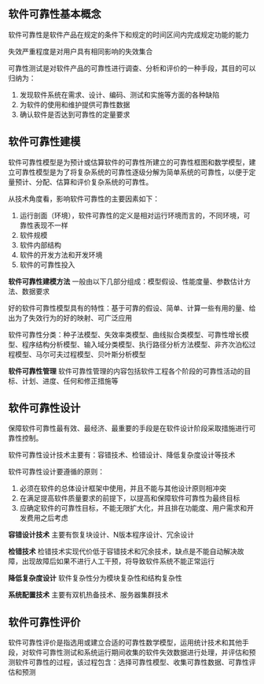 ## 软件可靠性基本概念 ##

软件可靠性是软件产品在规定的条件下和规定的时间区间内完成规定功能的能力

失效严重程度是对用户具有相同影响的失效集合

可靠性测试是对软件产品的可靠性进行调查、分析和评价的一种手段，其目的可以归纳为：

1.  发现软件系统在需求、设计、编码、测试和实施等方面的各种缺陷
2.  为软件的使用和维护提供可靠性数据
3.  确认软件是否达到可靠性的定量要求

## 软件可靠性建模 ##

软件可靠性模型是为预计或估算软件的可靠性所建立的可靠性框图和数学模型，建立可靠性模型是为了将复杂系统的可靠性逐级分解为简单系统的可靠性，以便于定量预计、分配、估算和评价复杂系统的可靠性。

从技术角度看，影响软件可靠性的主要因素如下：

1.  运行剖面（环境），软件可靠性的定义是相对运行环境而言的，不同环境，可靠性表现不一样
2.  软件规模
3.  软件内部结构
4.  软件的开发方法和开发环境
5.  软件的可靠性投入

**软件可靠性建模方法**
一般由以下几部分组成：模型假设、性能度量、参数估计方法、数据要求

好的软件可靠性模型具有的特性：基于可靠的假设、简单、计算一些有用的量、给出为了失效行为的好的映射、可广泛应用

软件可靠性分类：种子法模型、失效率类模型、曲线拟合类模型、可靠性增长模型、程序结构分析模型、输入域分类模型、执行路径分析方法模型、非齐次泊松过程模型、马尔可夫过程模型、贝叶斯分析模型

**软件可靠性管理**
软件可靠性管理的内容包括软件工程各个阶段的可靠性活动的目标、计划、进度、任何和修正措施等

## 软件可靠性设计 ##

保障软件可靠性最有效、最经济、最重要的手段是在软件设计阶段采取措施进行可靠性控制。

软件可靠性设计技术主要有：容错技术、检错设计、降低复杂度设计等技术

软件可靠性设计要遵循的原则：

1.  必须在软件的总体设计框架中使用，并且不能与其他设计原则相冲突
2.  在满足提高软件质量要求的前提下，以提高和保障软件可靠性为最终目标
3.  应确定软件的可靠性目标，不能无限扩大化，并且排在功能度、用户需求和开发费用之后考虑

**容错设计技术**
主要有恢复块设计、N版本程序设计、冗余设计

**检错技术**
检错技术实现代价低于容错技术和冗余技术，缺点是不能自动解决故障，出现故障后如果不进行人工干预，将导致软件系统不能正常运行

**降低复杂度设计**
软件复杂性分为模块复杂性和结构复杂性

**系统配置技术**
主要有双机热备技术、服务器集群技术

## 软件可靠性评价 ##

软件可靠性评价是指选用或建立合适的可靠性数学模型，运用统计技术和其他手段，对软件可靠性测试和系统运行期间收集的软件失效数据进行处理，并评估和预测软件可靠性的过程，该过程包含：选择可靠性模型、收集可靠性数据、可靠性评估和预测